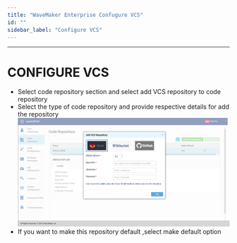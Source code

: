 ```yaml
---
title: "WaveMaker Enterprise Confugure VCS"
id: ""
sidebar_label: "Configure VCS"
---
```

---

# CONFIGURE VCS
- Select code repository section and select add VCS repository to code repository
- Select the type of code repository and provide respective details for add the repository
    [![](/learn/assets/wme-setup/configuring-wme/adding-vsc-repo.png)](/learn/assets/wme-setup/adding-vsc-repo.png)
- If you want to make this repository default ,select make default option
